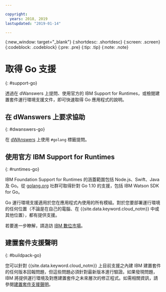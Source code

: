 ```yaml
---

copyright:
  years: 2018, 2019
lastupdated: "2019-01-14"

---
```


{:new_window: target="_blank"}
{:shortdesc: .shortdesc}
{:screen: .screen}
{:codeblock: .codeblock}
{:pre: .pre}
{:tip: .tip}
{:note: .note}

# 取得 Go 支援
{: #support-go}

透過在 dWanswers 上提問、使用官方的 IBM Support for Runtimes，或檢閱建置套件運行環境支援文件，即可快速取得 Go 應用程式的說明。

## 在 dWanswers 上要求協助
{: #dwanswers-go}

在 [dWAnswers](https://developer.ibm.com/answers/topics/golang.html) 上使用 `#golang` 標籤提問。

## 使用官方 IBM Support for Runtimes
{: #runtimes-go}

IBM Foundation Support for Runtimes 的涵蓋範圍包括 Node.js、Swift、Java 及 Go。從 [golang.org](https://golang.org/) 社群可取得針對 Go 1.10 的支援，包括 IBM Watson SDK for Go。 

Go 運行環境支援適用於您在應用程式內使用的所有模組。對於您要部署運行環境的任何位置（不論是在自己的電腦、在 {{site.data.keyword.cloud_notm}} 中或其他位置），都有提供支援。

若要進一步瞭解，請造訪 [IBM 數位市場](https://www.ibm.com/us-en/marketplace/support-for-runtimes)。

## 建置套件支援聲明
{: #buildpack-go}

您可以針對 {{site.data.keyword.cloud_notm}} 上目前支援之內建 IBM 建置套件的任何版本回報問題，但這些問題必須針對最新版本進行驗證。如果發現問題，IBM 將提供運行環境及對應建置套件之未來層次的修正程式。如需相關資訊，請參閱[建置套件支援聲明](/docs/runtimes/common/buildpackSupport.html)。
